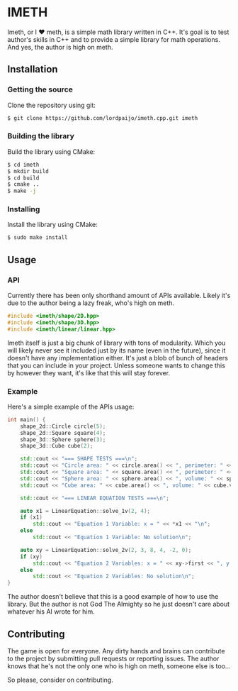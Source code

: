 # IMETH
Imeth, or I ❤️ meth, is a simple math library written in C++. It's goal is to test author's skills in C++ and to provide a simple library for math operations. And yes, the author is high on meth.
## Installation
### Getting the source
Clone the repository using git:
```sh
$ git clone https://github.com/lordpaijo/imeth.cpp.git imeth
```
### Building the library
Build the library using CMake:
```sh
$ cd imeth
$ mkdir build
$ cd build
$ cmake ..
$ make -j
```
### Installing
Install the library using CMake:
```sh
$ sudo make install
```

## Usage
### API
Currently there has been only shorthand amount of APIs available. Likely it's due to the author being a lazy freak, who's high on meth.
```cpp
#include <imeth/shape/2D.hpp>
#include <imeth/shape/3D.hpp>
#include <imeth/linear/linear.hpp>
```
Imeth itself is just a big chunk of library with tons of modularity. Which you will likely never see it included just by its name (even in the future), since it doesn't have any implementation either. It's just a blob of bunch of headers that you can include in your project.
Unless someone wants to change this by however they want, it's like that this will stay forever.
### Example
Here's a simple example of the APIs usage:
```cpp
int main() {
    shape_2d::Circle circle(5);
    shape_2d::Square square(4);
    shape_3d::Sphere sphere(3);
    shape_3d::Cube cube(2);

    std::cout << "=== SHAPE TESTS ===\n";
    std::cout << "Circle area: " << circle.area() << ", perimeter: " << circle.perimeter() << "\n";
    std::cout << "Square area: " << square.area() << ", perimeter: " << square.perimeter() << "\n";
    std::cout << "Sphere area: " << sphere.area() << ", volume: " << sphere.volume() << "\n";
    std::cout << "Cube area: " << cube.area() << ", volume: " << cube.volume() << "\n\n";

    std::cout << "=== LINEAR EQUATION TESTS ===\n";

    auto x1 = LinearEquation::solve_1v(2, 4);
    if (x1)
        std::cout << "Equation 1 Variable: x = " << *x1 << "\n";
    else
        std::cout << "Equation 1 Variable: No solution\n";

    auto xy = LinearEquation::solve_2v(2, 3, 8, 4, -2, 0);
    if (xy)
        std::cout << "Equation 2 Variables: x = " << xy->first << ", y = " << xy->second << "\n";
    else
        std::cout << "Equation 2 Variables: No solution\n";
}
```
The author doesn't believe that this is a good example of how to use the library. But the author is not God The Almighty so he just doesn't care about whatever his AI wrote for him.
## Contributing
The game is open for everyone. Any dirty hands and brains can contribute to the project by submitting pull requests or reporting issues. The author knows that he's not the only one who is high on meth, someone else is too...


So please, consider on contributing.
